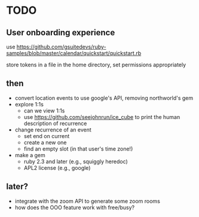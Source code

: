 # TODO

## User onboarding experience

use https://github.com/gsuitedevs/ruby-samples/blob/master/calendar/quickstart/quickstart.rb

store tokens in a file in the home directory, set permissions appropriately


## then

- convert location events to use google's API, removing northworld's gem
- explore 1:1s
  - can we view 1:1s
  - use https://github.com/seejohnrun/ice_cube to print the human description of recurrence
- change recurrence of an event
  - set end on current
  - create a new one
  - find an empty slot (in that user's time zone!)
- make a gem
  - ruby 2.3 and later (e.g., squiggly heredoc)
  - APL2 license (e.g., google)

## later?

- integrate with the zoom API to generate some zoom rooms
- how does the OOO feature work with free/busy?
